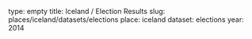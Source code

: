 type: empty
title: Iceland / Election Results
slug: places/iceland/datasets/elections
place: iceland
dataset: elections
year: 2014

